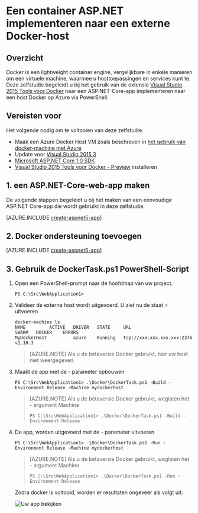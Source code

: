 <properties
   pageTitle="Een container ASP.NET Core Linux Docker implementeren naar een externe Docker host | Microsoft Azure"
   description="Informatie over het gebruik van Visual Studio Tools for Docker naar een ASP.NET-Core-web-app implementeren naar een Docker container uitgevoerd op een Azure Docker Host Linux VM"   
   services="azure-container-service"
   documentationCenter=".net"
   authors="mlearned"
   manager="douge"
   editor=""/>

<tags
   ms.service="azure-container-service"
   ms.devlang="dotnet"
   ms.topic="article"
   ms.tgt_pltfrm="NA"
   ms.workload="NA"
   ms.date="06/08/2016"
   ms.author="mlearned"/>

# <a name="deploy-an-aspnet-container-to-a-remote-docker-host"></a>Een container ASP.NET implementeren naar een externe Docker-host

## <a name="overview"></a>Overzicht
Docker is een lightweight container engine, vergelijkbare in enkele manieren om een virtuele machine, waarmee u hosttoepassingen en services kunt te.
Deze zelfstudie begeleidt u bij het gebruik van de extensie [Visual Studio 2015 Tools voor Docker](http://aka.ms/DockerToolsForVS) naar een ASP.NET-Core-app implementeren naar een host Docker op Azure via PowerShell.

## <a name="prerequisites"></a>Vereisten voor
Het volgende nodig om te voltooien van deze zelfstudie:

- Maak een Azure Docker Host VM zoals beschreven in [het gebruik van docker-machine met Azure](./virtual-machines/virtual-machines-linux-docker-machine.md)
- Update voor [Visual Studio 2015 3](https://go.microsoft.com/fwlink/?LinkId=691129)
- [Microsoft ASP.NET Core 1.0 SDK](https://go.microsoft.com/fwlink/?LinkID=809122)
- [Visual Studio 2015 Tools voor Docker - Preview](http://aka.ms/DockerToolsForVS) installeren

## <a name="1-create-an-aspnet-core-web-app"></a>1. een ASP.NET-Core-web-app maken
De volgende stappen begeleidt u bij het maken van een eenvoudige ASP.NET Core-app die wordt gebruikt in deze zelfstudie.

[AZURE.INCLUDE [create-aspnet5-app](../includes/create-aspnet5-app.md)]

## <a name="2-add-docker-support"></a>2. Docker ondersteuning toevoegen

[AZURE.INCLUDE [create-aspnet5-app](../includes/vs-azure-tools-docker-add-docker-support.md)]

## <a name="3-use-the-dockertaskps1-powershell-script"></a>3. Gebruik de DockerTask.ps1 PowerShell-Script 

1.  Open een PowerShell-prompt naar de hoofdmap van uw project. 

    ```
    PS C:\Src\WebApplication1>
    ```

1.  Valideer de externe host wordt uitgevoerd. U ziet nu de staat = uitvoeren 

    ```
    docker-machine ls
    NAME         ACTIVE   DRIVER   STATE     URL                        SWARM   DOCKER    ERRORS
    MyDockerHost -        azure    Running   tcp://xxx.xxx.xxx.xxx:2376         v1.10.3
    ```

    > [AZURE.NOTE] Als u de bètaversie Docker gebruikt, hier uw host niet weergegeven.

1.  Maakt de app met de - parameter opbouwen

    ```
    PS C:\Src\WebApplication1> .\Docker\DockerTask.ps1 -Build -Environment Release -Machine mydockerhost
    ```  

    > [AZURE.NOTE] Als u de bètaversie Docker gebruikt, weglaten het - argument Machine
    > 
    > ```
    > PS C:\Src\WebApplication1> .\Docker\DockerTask.ps1 -Build -Environment Release 
    > ```  


1.  De app, worden uitgevoerd met de - parameter uitvoeren

    ```
    PS C:\Src\WebApplication1> .\Docker\DockerTask.ps1 -Run -Environment Release -Machine mydockerhost
    ```

    > [AZURE.NOTE] Als u de bètaversie Docker gebruikt, weglaten het - argument Machine
    > 
    > ```
    > PS C:\Src\WebApplication1> .\Docker\DockerTask.ps1 -Run -Environment Release 
    > ```

    Zodra docker is voltooid, worden er resultaten ongeveer als volgt uit:

    ![Uw app bekijken][3]

[0]:./media/vs-azure-tools-docker-hosting-web-apps-in-docker/docker-props-in-solution-explorer.png
[1]:./media/vs-azure-tools-docker-hosting-web-apps-in-docker/change-docker-machine-name.png
[2]:./media/vs-azure-tools-docker-hosting-web-apps-in-docker/launch-application.png
[3]:./media/vs-azure-tools-docker-hosting-web-apps-in-docker/view-application.png
